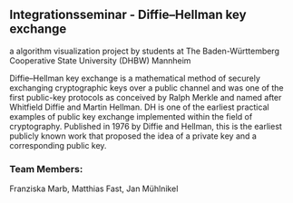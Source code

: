 ## Integrationsseminar - Diffie–Hellman key exchange
a algorithm visualization project by students at The Baden-Württemberg Cooperative State University (DHBW) Mannheim

Diffie–Hellman key exchange is a mathematical method of securely exchanging cryptographic keys over a public channel 
and was one of the first public-key protocols as conceived by Ralph Merkle and named after Whitfield Diffie and Martin Hellman.
DH is one of the earliest practical examples of public key exchange implemented within the field of cryptography. 
Published in 1976 by Diffie and Hellman, this is the earliest publicly known work that proposed the idea of a private key and a corresponding public key.

### Team Members:
Franziska Marb,
Matthias Fast,
Jan Mühlnikel
